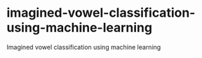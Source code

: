 # imagined-vowel-classification-using-machine-learning
Imagined vowel classification using machine learning
